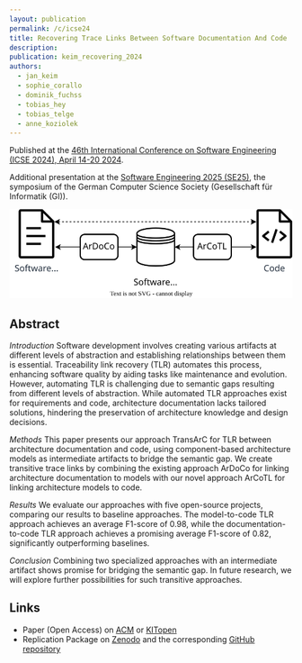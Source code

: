 ```yaml
---
layout: publication
permalink: /c/icse24
title: Recovering Trace Links Between Software Documentation And Code
description:
publication: keim_recovering_2024
authors:
  - jan_keim
  - sophie_corallo
  - dominik_fuchss
  - tobias_hey
  - tobias_telge
  - anne_koziolek
---
```


Published at the [46th International Conference on Software Engineering (ICSE 2024), April 14-20 2024](https://conf.researchr.org/home/icse-2024).

Additional presentation at the [Software Engineering 2025 (SE25)](https://se2025.sdq.kastel.kit.edu/), the symposium of the German Computer Science Society (Gesellschaft für Informatik (GI)).

<p align="center">
	<img src="/assets/img/conferences/approach_overview_icse24.svg" alt="Approach Overview"/>
</p>

## Abstract

_Introduction_
Software development involves creating various artifacts at different levels of abstraction and establishing relationships between them is essential.
Traceability link recovery (TLR) automates this process, enhancing software quality by aiding tasks like maintenance and evolution.
However, automating TLR is challenging due to semantic gaps resulting from different levels of abstraction.
While automated TLR approaches exist for requirements and code, architecture documentation lacks tailored solutions, hindering the preservation of architecture knowledge and design decisions.

_Methods_
This paper presents our approach TransArC for TLR between architecture documentation and code, using component-based architecture models as intermediate artifacts to bridge the semantic gap.
We create transitive trace links by combining the existing approach ArDoCo for linking architecture documentation to models with our novel approach ArCoTL for linking architecture models to code.

_Results_
We evaluate our approaches with five open-source projects, comparing our results to baseline approaches.
The model-to-code TLR approach achieves an average F1-score of 0.98, while the documentation-to-code TLR approach achieves a promising average F1-score of 0.82, significantly outperforming baselines.

_Conclusion_
Combining two specialized approaches with an intermediate artifact shows promise for bridging the semantic gap.
In future research, we will explore further possibilities for such transitive approaches.

## Links

- Paper (Open Access) on [ACM](https://doi.org/10.1145/3597503.3639130) or [KITopen](https://doi.org/10.5445/IR/1000165692)
- Replication Package on [Zenodo](https://doi.org/10.5281/zenodo.10411853) and the corresponding [GitHub repository](https://github.com/ArDoCo/Replication-Package-ICSE24_Recovering-Trace-Links-Between-Software-Documentation-And-Code)
